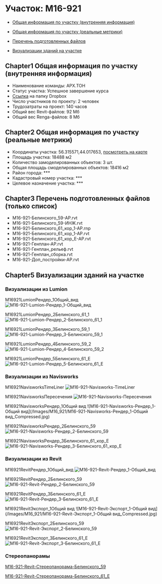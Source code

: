 # Участок: M16-921

* [Общая информация по участку (внутренняя информация)](#Chapter1)

* [Общая информация по участку (реальные метрики)](#Chapter2)

* [Перечень подготовленных файлов](#Chapter3)

* [Визуализации зданий на участке](#Chapter5)

## <a id="test">Chapter1</a> Общая информация по участку (внутренняя информация)
+ Наименование команды: АРХ.ТОН
+ Статус участка: Успешное завершение курса
+ [Ссылка](https://www.dropbox.com/sh/wvvgv1nw1iqred9/AAC40wOndjlGd2OpswyZU1vZa/M16_921?dl=0) на папку Dropbox
+ Число участников по проекту: 2 человек
+ Трудозатраты на проект: 140 часов
+ Общий вес Revit-файлов: 92 Мб
+ Общий вес Renga-файлов: 8 Мб
## <a id="test">Chapter2</a> Общая информация по участку (реальные метрики)
+ Координаты участка: 56.315571,44.017653, [посмотреть на карте]("yandex.ru/maps/47/nizhny-novgorod/?ll=56.315571%2C44.017653&z=19")
+ Площадь участка: 18488 м2
+ Количество замоделированных объектов: 3 шт.
+ Общая площадь смоделированных объектов: 18416 м2
+ Район города: *** 
+ Кадастровый номер участка: *** 
+ Целевое назначение участка: *** 
## <a id="test">Chapter3</a> Перечень подготовленных файлов (только список)
+ M16-921-Белинского_59-АР.rvt
+ M16-921-Белинского_59-ИНЖ.rvt
+ M16-921-Белинского_61_кор_1-АР.rnp
+ M16-921-Белинского_61_кор_1-АР.rvt
+ M16-921-Белинского_61_кор_Е-АР.rvt
+ M16-921-Генплан-АР.rvt
+ M16-921-Генплан_рельеф.rvt
+ M16-921-Генплан_сборка.rvt
+ M16-921-Доп_постройки-АР.rvt
## <a id="test">Chapter5</a> Визуализации зданий на участке
### Визуализации из Lumion
M16921LumionРендер_1Общий_вид
![M16-921-Lumion-Рендер_1-Общий_вид](/Images/M16_921/M16-921-Lumion-Рендер_1-Общий_вид_Compressed.jpg)

M16921LumionРендер_2Белинского_61_1
![M16-921-Lumion-Рендер_2-Белинского_61_1](/Images/M16_921/M16-921-Lumion-Рендер_2-Белинского_61_1_Compressed.jpg)

M16921LumionРендер_3Белинского_59_1
![M16-921-Lumion-Рендер_3-Белинского_59_1](/Images/M16_921/M16-921-Lumion-Рендер_3-Белинского_59_1_Compressed.jpg)

M16921LumionРендер_4Белинского_59_2
![M16-921-Lumion-Рендер_4-Белинского_59_2](/Images/M16_921/M16-921-Lumion-Рендер_4-Белинского_59_2_Compressed.jpg)

M16921LumionРендер_5Белинского_61_Е
![M16-921-Lumion-Рендер_5-Белинского_61_Е](/Images/M16_921/M16-921-Lumion-Рендер_5-Белинского_61_Е_Compressed.jpg)

### Визуализации из Navisworks
M16921NavisworksTimeLiner
![M16-921-Navisworks-TimeLiner](/Images/M16_921/M16-921-Navisworks-TimeLiner_Compressed.jpg)

M16921NavisworksПересечения
![M16-921-Navisworks-Пересечения](/Images/M16_921/M16-921-Navisworks-Пересечения_Compressed.jpg)

M16921NavisworksРендер_1Общий вид
![M16-921-Navisworks-Рендер_1-Общий вид](/Images/M16_921/M16-921-Navisworks-Рендер_1-Общий вид_Compressed.jpg)

M16921NavisworksРендер_2Белинского_59
![M16-921-Navisworks-Рендер_2-Белинского_59](/Images/M16_921/M16-921-Navisworks-Рендер_2-Белинского_59_Compressed.jpg)

M16921NavisworksРендер_3Белинского_61_кор_Е
![M16-921-Navisworks-Рендер_3-Белинского_61_кор_Е](/Images/M16_921/M16-921-Navisworks-Рендер_3-Белинского_61_кор_Е_Compressed.jpg)

### Визуализации из Revit
M16921RevitРендер_1Общий_вид
![M16-921-Revit-Рендер_1-Общий_вид](/Images/M16_921/M16-921-Revit-Рендер_1-Общий_вид_Compressed.jpg)

M16921RevitРендер_2Белинского_59
![M16-921-Revit-Рендер_2-Белинского_59](/Images/M16_921/M16-921-Revit-Рендер_2-Белинского_59_Compressed.jpg)

M16921RevitРендер_3Белинского_61_Е
![M16-921-Revit-Рендер_3-Белинского_61_Е](/Images/M16_921/M16-921-Revit-Рендер_3-Белинского_61_Е_Compressed.jpg)

M16921RevitЭкспорт_1Общий вид
![M16-921-Revit-Экспорт_1-Общий вид](/Images/M16_921/M16-921-Revit-Экспорт_1-Общий вид_Compressed.jpg)

M16921RevitЭкспорт_2Белинского_59
![M16-921-Revit-Экспорт_2-Белинского_59](/Images/M16_921/M16-921-Revit-Экспорт_2-Белинского_59_Compressed.jpg)

M16921RevitЭкспорт_3Белинского_61_Е
![M16-921-Revit-Экспорт_3-Белинского_61_Е](/Images/M16_921/M16-921-Revit-Экспорт_3-Белинского_61_Е_Compressed.jpg)

### Стереопанорамы
[M16-921-Revit-Стереопанорама-Белинского_59](https://pano.autodesk.com/pano.html?url=jpgs/28e7a10d-8cb2-40c6-b328-30a7eb71ef23&version=2)

[M16-921-Revit-Стереопанорама-Белинского_61_Е](https://pano.autodesk.com/pano.html?url=jpgs/efcaf541-f230-4556-8811-30beab43a339&version=2)

